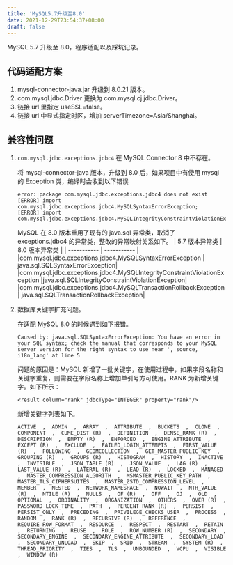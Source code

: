```yaml
---
title: 'MySQL5.7升级至8.0'
date: 2021-12-29T23:54:37+08:00
draft: false
---
```


MySQL 5.7 升级至 8.0，程序适配以及踩坑记录。

## 代码适配方案

1. mysql-connector-java.jar 升级到 8.0.21 版本。
2. com.mysql.jdbc.Driver 更换为 com.mysql.cj.jdbc.Driver。
3. 链接 url 里指定 useSSL=false。
4. 链接 url 中显式指定时区，增加 serverTimezone=Asia/Shanghai。

## 兼容性问题

1. `com.mysql.jdbc.exceptions.jdbc4` 在 MySQL Connector 8 中不存在。

   将 mysql-connector-java 版本，升级到 8.0 后，如果项目中有使用 mysql 的 Exception 类，编译时会收到以下错误

   ```console
   error: package com.mysql.jdbc.exceptions.jdbc4 does not exist
   [ERROR] import com.mysql.jdbc.exceptions.jdbc4.MySQLSyntaxErrorException;
   [ERROR] import com.mysql.jdbc.exceptions.jdbc4.MySQLIntegrityConstraintViolationException;

   ```

   MySQL 在 8.0 版本重用了现有的 java.sql 异常类，取消了 exceptions.jdbc4 的异常类，整改的异常映射关系如下。
   | 5.7 版本异常类 | 8.0 版本异常类 |
   | ----------- | ----------- |
   |com.mysql.jdbc.exceptions.jdbc4.MySQLSyntaxErrorException | java.sql.SQLSyntaxErrorException|
   |com.mysql.jdbc.exceptions.jdbc4.MySQLIntegrityConstraintViolationException |java.sql.SQLIntegrityConstraintViolationException|
   |com.mysql.jdbc.exceptions.jdbc4.MySQLTransactionRollbackException | java.sql.SQLTransactionRollbackException|

2. 数据库关键字扩充问题。

   在适配 MySQL 8.0 的时候遇到如下报错。

   ```console
   Caused by: java.sql.SQLSyntaxErrorException: You have an error in your SQL syntax; check the manual that corresponds to your MySQL server version for the right syntax to use near ', source, i18n_lang' at line 5
   ```

   问题的原因是：MySQL 新增了一批关键字，在使用过程中，如果字段名称和关键字重复，则需要在字段名称上增加单引号方可使用。RANK 为新增关键字。如下所示：

   ```xmll
   <result column="rank" jdbcType="INTEGER" property="rank"/>
   ```

   新增关键字列表如下。

   ```mysql
   ACTIVE  ,  ADMIN  ,  ARRAY  ,  ATTRIBUTE  ,  BUCKETS  ,  CLONE  ,  COMPONENT  ,  CUME_DIST (R)  ,  DEFINITION  ,  DENSE_RANK (R)  ,  DESCRIPTION  ,  EMPTY (R)  ,  ENFORCED  ,  ENGINE_ATTRIBUTE  ,  EXCEPT (R)  ,  EXCLUDE  ,  FAILED_LOGIN_ATTEMPTS  ,  FIRST_VALUE (R)  ,  FOLLOWING  ,  GEOMCOLLECTION  ,  GET_MASTER_PUBLIC_KEY  ,  GROUPING (R)  ,  GROUPS (R)  ,  HISTOGRAM  ,  HISTORY  ,  INACTIVE  ,  INVISIBLE  ,  JSON_TABLE (R)  ,  JSON_VALUE  ,  LAG (R)  ,  LAST_VALUE (R)  ,  LATERAL (R)  ,  LEAD (R)  ,  LOCKED  ,  MANAGED  ,  MASTER_COMPRESSION_ALGORITH  ,  MSMASTER_PUBLIC_KEY_PATH  ,  MASTER_TLS_CIPHERSUITES  ,  MASTER_ZSTD_COMPRESSION_LEVEL  ,  MEMBER  ,  NESTED  ,  NETWORK_NAMESPACE  ,  NOWAIT  ,  NTH_VALUE (R)  ,  NTILE (R)  ,  NULLS  ,  OF (R)  ,  OFF  ,  OJ  ,  OLD  ,  OPTIONAL  ,  ORDINALITY  ,  ORGANIZATION  ,  OTHERS  ,  OVER (R)  ,  PASSWORD_LOCK_TIME  ,  PATH  ,  PERCENT_RANK (R)  ,  PERSIST  ,  PERSIST_ONLY  ,  PRECEDING  ,  PRIVILEGE_CHECKS_USER  ,  PROCESS  ,  RANDOM  ,  RANK (R)  ,  RECURSIVE (R)  ,  REFERENCE  ,  REQUIRE_ROW_FORMAT  ,  RESOURCE  ,  RESPECT  ,  RESTART  ,  RETAIN  ,  RETURNING  ,  REUSE  ,  ROLE  ,  ROW_NUMBER (R)  ,  SECONDARY  ,  SECONDARY_ENGINE  ,  SECONDARY_ENGINE_ATTRIBUTE  ,  SECONDARY_LOAD  ,  SECONDARY_UNLOAD  ,  SKIP  ,  SRID  ,  STREAM  ,  SYSTEM (R)  ,  THREAD_PRIORITY  ,  TIES  ,  TLS  ,  UNBOUNDED  ,  VCPU  ,  VISIBLE  ,  WINDOW (R)
   ```
